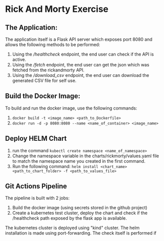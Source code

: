 # Rick And Morty Exercise

## The Application:
The application itself is a Flask API server which exposes port 8080 and allows the following methods to be performed:
1. Using the */healthcheck* endpoint, the end user can check if the API is active.
2. Using the */fetch* endpoint, the end user can get the json which was fetched from the rickandmorty API.
3. Using the */download_csv* endpoint, the end user can download the generated CSV file for self use.

## Build the Docker Image:
To build and run the docker image, use the following commands:
1. ```docker build -t <image_name> <path_to_Dockerfile>```
2. ```docker run -d -p 8080:8080 --name <name_of_container> <image_name>```

## Deploy HELM Chart
1. run the command ```kubectl create namespace <name_of_namespace>```
2. Change the namespace variable in the charts/rickmorty/values.yaml file to match the namespace name you created in the first command.
3. Run the following command:
```helm install <chart_name> <path_to_chart_folder> -f <path_to_values_file>```

## Git Actions Pipeline
The pipeline is built with 2 jobs:
1. Build the docker image (using secrets stored in the github project)
2. Create a kubernetes test cluster, deploy the chart and check if the /healthcheck path exposed by the flask app is available.

The kubernetes cluster is deployed using "kind" cluster.
The helm installation is made using port-forwarding.
The check itself is performed if 



